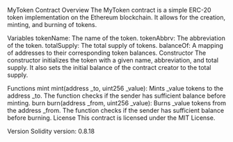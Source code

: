 MyToken Contract
Overview
The MyToken contract is a simple ERC-20 token implementation on the Ethereum blockchain. It allows for the creation, minting, and burning of tokens.

Variables
tokenName: The name of the token.
tokenAbbrv: The abbreviation of the token.
totalSupply: The total supply of tokens.
balanceOf: A mapping of addresses to their corresponding token balances.
Constructor
The constructor initializes the token with a given name, abbreviation, and total supply. It also sets the initial balance of the contract creator to the total supply.

Functions
mint
mint(address _to, uint256 _value): Mints _value tokens to the address _to. The function checks if the sender has sufficient balance before minting.
burn
burn(address _from, uint256 _value): Burns _value tokens from the address _from. The function checks if the sender has sufficient balance before burning.
License
This contract is licensed under the MIT License.

Version
Solidity version: 0.8.18
